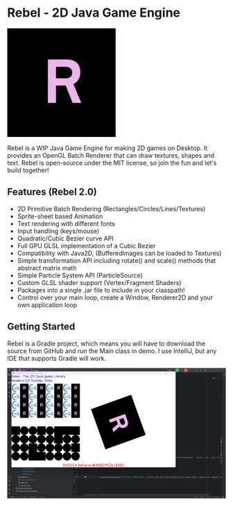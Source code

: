 # Rebel - 2D Java Game Engine

<img src="project/logo.png" alt="isolated" width="250"/>

Rebel is a WIP Java Game Engine for making 2D games on Desktop. It provides an OpenGL Batch Renderer that can draw textures, shapes and text. Rebel is open-source under the MIT license, so join the fun and let's build together!

## Features (Rebel 2.0)

- 2D Primitive Batch Rendering (Rectangles/Circles/Lines/Textures)
- Sprite-sheet based Animation
- Text rendering with different fonts
- Input handling (keys/mouse)
- Quadratic/Cubic Bezier curve API
- Full GPU GLSL implementation of a Cubic Bezier
- Compatibility with Java2D, (BufferedImages can be loaded to Textures)
- Simple transformation API including rotate() and scale() methods that abstract matrix math
- Simple Particle System API (ParticleSource)
- Custom GLSL shader support (Vertex/Fragment Shaders)
- Packages into a single .jar file to include in your classpath!
- Control over your main loop, create a Window, Renderer2D and your own application loop

## Getting Started

Rebel is a Gradle project, which means you will have to download the source from GitHub and run the Main class in demo. I use IntelliJ, but any IDE that supports Gradle will work.

![demo.png](project%2Fdemo.png)